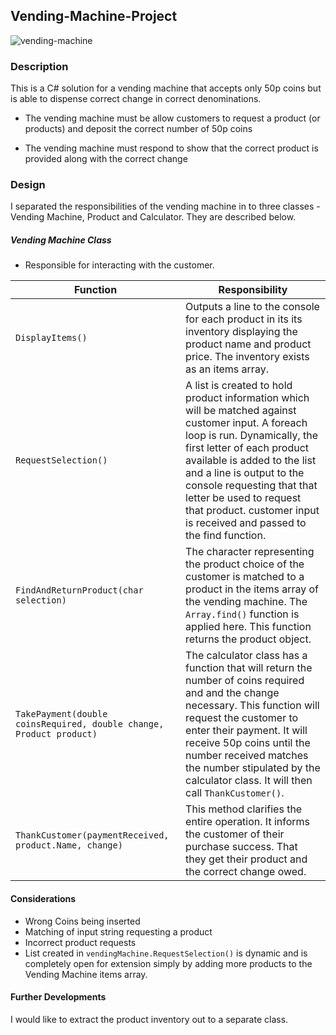 ## Vending-Machine-Project

![vending-machine](https://media.licdn.com/mpr/mpr/p/3/005/093/1c1/3d3c719.jpg)


### Description
This is a C# solution for a vending machine that accepts only 50p coins but is able to dispense correct change in correct denominations.

- The vending machine must be allow customers to request a product (or products) and deposit the correct number of 50p coins

- The vending machine must respond to show that the correct product is provided along with the correct change


### Design
I separated the responsibilities of the vending machine in to three classes - Vending Machine, Product and Calculator. They are described below.

##### Vending Machine Class
* Responsible for interacting with the customer.

| Function  | Responsibility |
| ------ | ----------- |
| `DisplayItems()` | Outputs a line to the console for each product in its its inventory displaying the product name and product price. The inventory exists as an items array. |
| `RequestSelection()` | A list is created to hold product information which will be matched against customer input. A foreach loop is run. Dynamically, the first letter of each product available is added to the list and a line is output to the console requesting that that letter be used to request that product. customer input is received and passed to the find function. |
| `FindAndReturnProduct(char selection)` | The character representing the product choice of the customer is matched to a product in the items array of the vending machine. The `Array.find()` function is applied here. This function returns the product object. |
| `TakePayment(double coinsRequired, double change, Product product)` | The calculator class has a function that will return the number of coins required and and the change necessary. This function will request the customer to enter their payment. It will receive 50p coins until the number received matches the number stipulated by the calculator class. It will then call `ThankCustomer()`. |
| `ThankCustomer(paymentReceived, product.Name, change)` | This method clarifies the entire operation. It informs the customer of their purchase success. That they get their product and the correct change owed. |


#### Considerations
- Wrong Coins being inserted
- Matching of input string requesting a product
- Incorrect product requests
- List created in `vendingMachine.RequestSelection()` is dynamic and is completely open for extension simply by adding more products to the Vending Machine items array.

#### Further Developments
I would like to extract the product inventory out to a separate class.
